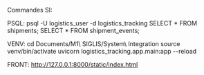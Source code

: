 Commandes SI:

PSQL:
psql -U logistics_user -d logistics_tracking
SELECT * FROM shipments;
SELECT * FROM shipment_events;

VENV:
cd Documents/M1\ SIGLIS/System\ Integration
source venv/bin/activate
uvicorn logistics_tracking.app.main:app --reload

FRONT:
http://127.0.0.1:8000/static/index.html
